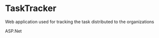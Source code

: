# TaskTracker
Web application used for tracking the task distributed to the organizations




ASP.Net

